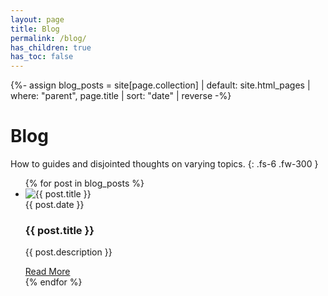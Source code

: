 ```yaml
---
layout: page
title: Blog
permalink: /blog/
has_children: true
has_toc: false
---
```


{%- assign blog_posts = site[page.collection]
 | default: site.html_pages
 | where: "parent", page.title
 | sort: "date" | reverse -%}


# Blog

How to guides and disjointed thoughts on varying topics.
{: .fs-6 .fw-300 }

<ul>
{% for post in blog_posts %}
 <li class="blog mb-6"> 
   <img href="{{ post.image_link }}" alt="{{ post.title }}" class="card-image">
   <div class="card-body">
	   <span class="fs-3">
	   {{ post.date }} 
	   </span>
	   <h3 class="mt-0 mb-0">
	   {{ post.title }}
	   </h3>
	  <p class="mb-2">
	  {{ post.description }}
	  </p>
	   <span class="fs-4">
	   <a href= "{{ post.url }}">Read More<i class="lni lni-arrow-right fs-2"></i></a>
	   </span>
   </div>
</li>
{% endfor %}
</ul>